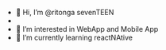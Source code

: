 - 👋 Hi, I’m @ritonga sevenTEEN
- 
- 👀 I’m interested in WebApp and Mobile App
- 🌱 I’m currently learning reactNAtive


<!---
ritongaID/ritongaID is a ✨ special ✨ repository because its `README.md` (this file) appears on your GitHub profile.
You can click the Preview link to take a look at your changes.
--->
